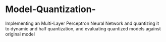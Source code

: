 # Model-Quantization-
Implementing an Multi-Layer Perceptron Neural Network and quantizing it to dynamic and half quantization, and evaluating quantized models against original model
